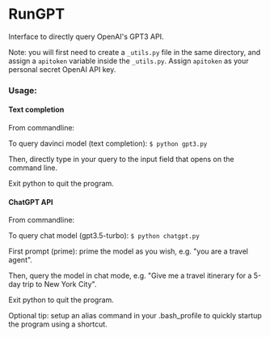 # RunGPT
Interface to directly query OpenAI's GPT3 API.

Note: you will first need to create a `_utils.py` file in the same directory, and assign a `apitoken` variable inside the `_utils.py`. Assign `apitoken` as your personal secret OpenAI API key.

### Usage:

#### Text completion
From commandline:

To query davinci model (text completion): `$ python gpt3.py`

Then, directly type in your query to the input field that opens on the command line.

Exit python to quit the program.

#### ChatGPT API
From commandline:

To query chat model (gpt3.5-turbo): `$ python chatgpt.py`

First prompt (prime): prime the model as you wish, e.g. "you are a travel agent".

Then, query the model in chat mode, e.g. "Give me a travel itinerary for a 5-day trip to New York City".

Exit python to quit the program.

Optional tip: setup an alias command in your .bash_profile to quickly startup the program using a shortcut.  

